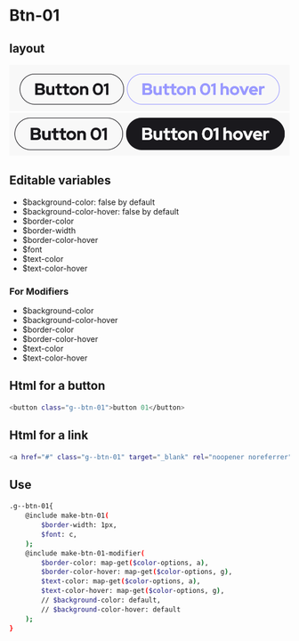 # Btn-01

## layout

![alt text][btn-01]
![alt text][btn-01--second]

[btn-01]: /src/img/global-components/btn/g--btn-01.png
[btn-01--second]: /src/img/global-components/btn/g--btn-01--second.png

## Editable variables

- $background-color: false by default
- $background-color-hover: false by default
- $border-color
- $border-width
- $border-color-hover
- $font
- $text-color
- $text-color-hover

### For Modifiers

- $background-color
- $background-color-hover
- $border-color
- $border-color-hover
- $text-color
- $text-color-hover

## Html for a button

```sh
<button class="g--btn-01">button 01</button>
```

## Html for a link

```sh
<a href="#" class="g--btn-01" target="_blank" rel="noopener noreferrer">button 01</a>
```

## Use

```sh
.g--btn-01{
    @include make-btn-01(
        $border-width: 1px,
        $font: c,
    );
    @include make-btn-01-modifier(
        $border-color: map-get($color-options, a),
        $border-color-hover: map-get($color-options, g),
        $text-color: map-get($color-options, a),
        $text-color-hover: map-get($color-options, g),
        // $background-color: default,
        // $background-color-hover: default
    );
}
```
